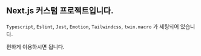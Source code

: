 ## Next.js 커스텀 프로젝트입니다. 

`Typescript`, `Eslint`, `Jest`, `Emotion`, `Tailwindcss`, `twin.macro` 가 세팅되어 있습니다.

편하게 이용하시면 됩니다.